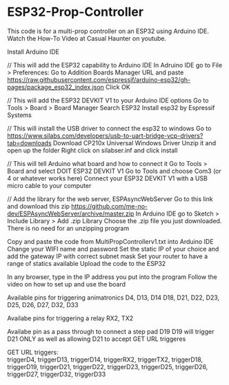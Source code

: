 # ESP32-Prop-Controller

This code is for a multi-prop controller on an ESP32 using Arduino IDE. 
Watch the How-To Video at Casual Haunter on youtube. 

Install Arduino IDE

// This will add the ESP32 capability to Arduino IDE
In Adruino IDE go to File > Preferences: Go to Addition Boards Manager URL and paste https://raw.githubusercontent.com/espressif/arduino-esp32/gh-pages/package_esp32_index.json
Click OK

// This will add the ESP32 DEVKIT V1 to your Arduino IDE options
Go to Tools > Board > Board Manager
Search ESP32
Install esp32 by Espressif Systems

// This will install the USB driver to connect the esp32 to windows
Go to https://www.silabs.com/developers/usb-to-uart-bridge-vcp-drivers?tab=downloads
Download CP210x Universal Windows Driver
Unzip it and open up the folder
Right click on silabser.inf and click install

// This will tell Arduino what board and how to connect it
Go to Tools > Board and select DOIT ESP32 DEVKIT V1
Go to Tools and choose Com3 (or 4 or whatever works here)
Connect your ESP32 DEVKIT V1 with a USB micro cable to your computer

// Add the library for the web server, ESPAsyncWebServer
Go to this link and download this zip https://github.com/me-no-dev/ESPAsyncWebServer/archive/master.zip
In Arduino IDE go to Sketch > Include Library > Add .zip Library
Choose the .zip file you just downloaded. There is no need for an unzipping program

Copy and paste the code from MultiPropControllerv1.txt into Arduino IDE 
Change your WIFI name and password
Set the static IP of your choice and add the gateway IP with correct subnet mask
Set your router to have a range of statics available
Upload the code to the ESP32

In any browser, type in the IP address you put into the program 
Follow the video on how to set up and use the board

Available pins for triggering animatronics 
D4, D13, D14 D18, D21, D22, D23, D25, D26, D27, D32, D33

Availabe pins for triggering a relay
RX2, TX2

Availabe pin as a pass through to connect a step pad
D19
D19 will trigger D21 ONLY as well as allowing D21 to accept GET URL triggeres

GET URL triggers:  
triggerD4, triggerD13, triggerD14, triggerRX2, triggerTX2, triggerD18, triggerD19, triggerD21, triggerD22, triggerD23, triggerD25, triggerD26, triggerD27, triggerD32, triggerD33

